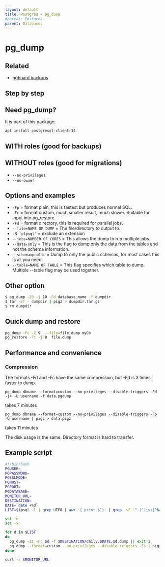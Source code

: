 ```yaml
---
layout: default
title: Postgres - pg_dump
#parent: Postgres
parent: Databases
---
```


# pg_dump

## Related

- [pghoard backups](https://github.com/Aiven-Open/pghoard)

## Step by step

## Need pg_dump?

It is part of this package:

```bash
apt install postgresql-client-14
```

## WITH roles (good for backups)

## WITHOUT roles (good for migrations)

- `--no-privileges`
- `--no-owner`

## Options and examples

- `-Fp` = format plain, this is fastest but produces normal SQL.
- `-Fc` = format custom, much smaller result, much slower. Suitable for input into pg_restore.
- `-Fd` = format directory, this is required for parallel jobs.
- `--file=NAME OF DUMP` = The file/directory to output to.
- `-N 'plpsql'` = exclude an extension
- `--jobs=NUMBER OF CORES` = This allows the dump to run multiple jobs.
- `--data-only` = This is the flag to dump only the data from the tables and not the schema information.
- `--schema=public` = Dump to only the public schemas, for most cases this is all you need.
- `--table=NAME OF TABLE` = This flag specifies which table to dump. Multiple --table flag may be used together.

## Other option

```bash
$ pg_dump -Z0 -j 10 -Fd database_name -f dumpdir
$ tar -cf - dumpdir | pigz > dumpdir.tar.gz
$ rm dumpdir
```

## Quick dump and restore
```bash
pg_dump -Fc -Z 9  --file=file.dump myDb
pg_restore -Fc -j 8  file.dump
```

## Performance and convenience

### Compression

The formats -Fd and -Fc have the same compression, but -Fd is 3 times faster to dump.

```pg_dump dbname --format=custom --no-privileges --disable-triggers -Fd -j4 -U username -f data.pgdump```

takes 7 minutes

```pg_dump dbname --format=custom --no-privileges --disable-triggers -Fp -U username | pigz > data.pigz```

takes 11 minutes

The disk usage is the same. Directory format is hard to transfer.

## Example script

```bash
#!/bin/bash
PGUSER=
PGPASSWORD=
PGSSLMODE=
PGHOST=
PGPORT=
PGDATABASE=
MONITOR_URL=
DESTINATION=
DATE=`date +%d`
LIST=$(psql -l | grep UTF8 | awk '{ print $1}' | grep -vE '^-|^List|^Name|template[0|1]')

set -e
set -x

for d in $LIST
do
  pg_dump -Z1 -Fc $d -f $DESTINATION/daily.$DATE.$d.dump || exit 1
  pg_dump --format=custom --no-privileges --disable-triggers -Fp | pigz > data.pigz
done

curl -s $MONITOR_URL
```
